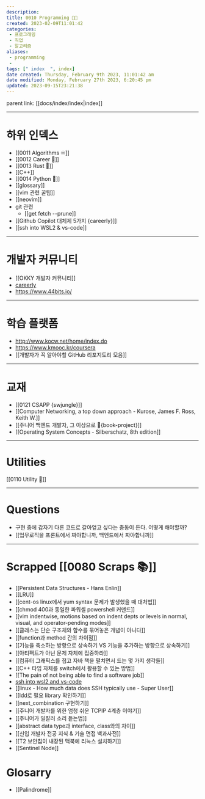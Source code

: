 ```yaml
---
description:
title: 0010 Programming 👩‍💻
created: 2023-02-09T11:01:42
categories: 
 - 프로그래밍
 - 직업
 - 알고리즘
aliases: 
 - programming
 - 
tags: [" index  ", index]
date created: Thursday, February 9th 2023, 11:01:42 am
date modified: Monday, February 27th 2023, 6:20:45 pm
updated: 2023-09-15T23:21:38
---
```


parent link: [[docs/index/index|index]]

---

# 하위 인덱스

- [[0011 Algorithms ♾️]]
- [[0012 Career 💼]]
- [[0013 Rust 🦀]]
- [[C++]]
- [[0014 Python 🐍]]
- [[glossary]]
- [[vim 관련 꿀팁]]
- [[neovim]]
- git 관련
	- [[get fetch --prune]]
- [[Github Copilot 대체제 5가지 {careerly}]]
- [[ssh into WSL2 & vs-code]]

---

# 개발자 커뮤니티

- [[OKKY 개발자 커뮤니티]]
- [careerly](https://careerly.co.kr/home)
- <https://www.44bits.io/>

___

# 학습 플랫폼

- <http://www.kocw.net/home/index.do>
- <https://www.kmooc.kr/coursera>
- [[개발자가 꼭 알아야할 GitHub 리포지토리 모음]]
---

# 교재

- [[0121 CSAPP {swjungle}]]
- [[Computer Networking, a top down approach - Kurose, James F. Ross, Keith W.]]
- [[주니어 백엔드 개발자, 그 이상으로 🚀{book-project}]]
- [[Operating System Concepts - Silberschatz, 8th edition]]

___

# Utilities

[[0110 Utility 🔧]]

---

# Questions

- 구현 중에 갑자기 다른 코드로 갈아엎고 싶다는 충동이 든다. 어떻게 해야할까?
- [[업무로직을 프론트에서 짜야합니까, 백엔드에서 짜야합니까]]


___

# Scrapped [[0080 Scraps 📚]]

- [[Persistent Data Structures - Hans Enlin]]
- [[LRU]]
- [[cent-os linux에서 yum syntax 문제가 발생했을 때 대처법]]
- [[chmod 400과 동일한 파워셸 powershell 커맨드]]
- [[vim indentwise, motions based on indent depts or levels in normal, visual, and operator-pending modes]]
- [[클래스는 단순 구조체와 함수를 묶어놓은 개념이 아니다]]
- [[function과 method 간의 차이점]]
- [[기능을 축소하는 방향으로 상속하기 VS 기능을 추가하는 방향으로 상속하기]]
- [[아티팩트가 아닌 문제 자체에 집중하라]]
- [[컴퓨터 그래픽스를 접고 자바 책을 펼치면서 드는 몇 가지 생각들]]
- [[C++ 타입 자체를 switch에서 활용할 수 있는 방법]]
- [[The pain of not being able to find a software job]]
- [ssh into wsl2 and vs-code](https://choiwheatley.notion.site/ssh-into-WSL2-vs-code-2ec34ba971e74e9a8bfa7508470cc5db)
- [[linux - How much data does SSH typically use - Super User]]
- [[ldd로 필요 library 확인하기]]
- [[next_combination 구현하기]]
- [[주니어 개발자를 위한 엄청 쉬운 TCPIP 4계층 이야기]]
- [[주니어가 일잘러 소리 듣는법]]
- [[abstract data type과 interface, class와의 차이]]
- [[신입 개발자 전공 지식 & 기술 면접 백과사전]]
- [[T2 보안칩이 내장된 맥북에 리눅스 설치하기]]
- [[Sentinel Node]]

# Glosarry

- [[Palindrome]]
